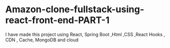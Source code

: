 # Amazon-clone-fullstack-using-react-front-end-PART-1
I have made this project using React, Spring Boot  ,Html ,CSS ,React Hooks , CDN , Cache, MongoDB and cloud
